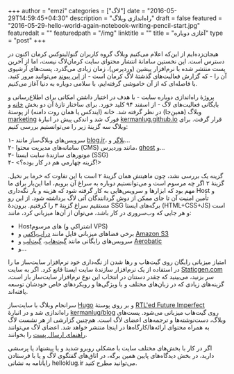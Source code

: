 +++
author = "emzi"
categories = ["لاگ"]
date = "2016-05-29T14:59:45+04:30"
description = "راه‌اندازی وبلاگ"
draft = false
featured = "2016-05-29-hello-world-again-notebook-writing-pencil-start.jpg"
featuredalt = ""
featuredpath = "/img"
linktitle = ""
title = "آغازی دوباره"
type = "post"
+++

هیجان‌زده‌ایم از این‌که اعلام می‌کنیم وبلاگ گروه کاربران گنو/لینوکس کرمان اکنون در دسترس است. این نخستین سامانهٔ انتشار محتوای سایت کرمان‌لاگ نیست، اما از آخرین پست منتشر شده با نرم‌افزار پیشین (وردپرس)، زمان زیادی می‌گذرد. پست‌های آرشیوی آن را - که گزارش فعالیت‌های گذشتهٔ لاگ کرمان است - از [این پیوند](http://web.archive.org/web/20140118203056/klug.ir) می‌توانید مرور کنید. با فاصله‌ای که از آن خاموشی گرفته‌ایم، با سلامی دوباره به دنیا آغاز می‌کنیم.

<!--more-->

پروژهٔ راه‌اندازی دوباره سایت - با هدف در اختیار داشتن امکانی برای اطلاع‌رسانی و بایگانی فعالیت‌های لاگ - از اسفند ۹۴ کلید خورد. برای ساختار تازهٔ آن دو بخش [خانه](/) و وبلاگ (همین‌جا) در نظر گرفته شد. خانه (ایندکس یا همان روت دامنه) از پوستهٔ [marketing](http://purecss.io/layouts/marketing/) فورک شد و اندکی پیش در انبارهٔ [kermanlug.github.io](https://github.com/kermanlug/kermanlug.github.io) قرار گرفت. برای وبلاگ سه گزینهٔ زیر را می‌توانستیم بررسی کنیم:

۱- سرویس‌های وبلاگ‌ساز مانند [blog.ir](http://blog.ir)، [بلاگر](http://blogger.com) و...<br>
۲- سامانه‌های مدیریت محتوا (CMS) مانند وردپرس، [ghost](https://ghost.org/developers) و...<br>
۳- موتورهای سازندهٔ سایت ایستا (SSG)<br>
۴- <گزینه چهارمی هم در کار بوده؟!>

گزینه یک بررسی نشد، چون ماهیتش همان گزینهٔ ۲ است با این تفاوت که خرما بر نخیل. گزینهٔ ۲ اگر چه مرسوم است و می‌توانستیم دوباره به سراغ آن برویم، اما این‌بار برای ما مهم بود که ابزارها و سرویس‌هایی به کار گرفته شود که هزینه و بار نگه‌داری Host و تأمین امنیت آن تا جای ممکن از دوش گردانندگان آتی لاگ برداشته شود. از این رو مستقیم سراغ گزینهٔ ۳ را گرفتیم. برون‌دهٔ SSG برگه‌‌های ایستا (HTML+CSS+JS) است و هر جایی که وب‌سروری در کار باشد، می‌توان از آن‌ها میزبانی کرد، مانند:<br>

- Hostهای مرسوم (اشتراکی و VPS)
- برخی فضاهای میزبانی فایل مانند [دراپ‌باکس](https://dropbox.com) و [Amazon S3](http://docs.aws.amazon.com/AmazonS3/latest/dev/WebsiteHosting.html)
- سرویس‌های رایگانی مانند [گیت‌هاب](https://pages.github.com)، [گیت‌لب](http://docs.gitlab.com/ee/pages/README.html) و [Aerobatic](https://www.aerobatic.com/) 
- و...

امتیاز میزبانی رایگان روی گیت‌هاب و رها شدن از نگه‌داری خود نرم‌افزار سایت‌ساز ما را در استفاده از یک نرم‌افزار سازندهٔ سایت ایستا قانع کرد. اگر به سایت [Staticgen.com](http://Staticgen.com) سر بزنید، می‌بینید که چقدر دستتان در انتخاب این نوع نرم‌افزار سایت‌ساز باز است، گزینه‌های زیادی که در زبان‌های مختلف و با ویژگی‌ها و رویکردهای خاص خودشان توسعه یافته‌اند.

سرانجام وبلاگ با سایت‌ساز [Hugo](https://gohugo.io) و بر روی پوستهٔ [RTL'ed Future Imperfect](https://github.com/samsam-ahmadi/hugo-future-imperfect-rtl) راه‌اندازی شد و در انبارهٔ [kermanlug/blog](https://github.com/kermanlug/blog) روی گیت‌هاب میزبانی می‌شود. پست‌های وبلاگ، دست‌نوشته‌ها و ترجمه‌های اعضای لاگ است. هم‌چنین گزارشی از هر نشست لاگ به همراه محتوای ارائه‌ها/کارگاه‌ها در اینجا منتشر خواهد شد. اعضای لاگ می‌توانند [راهنمای ارسال پست](https://github.com/kermanlug/blog/blob/master/README.md#posts) را بخوانند.

اگر در کار با بخش‌های مختلف سایت با مشکلی روبرو شدید و یا پیشنهاد یا پرسشی دارید، در بخش دیدگاه‌های پایین همین برگه، در اتاق‌های گفتگوی لاگ و یا با فرستادن رایانامه به نشانی hello<i class="fa fa-at"></i>klug.ir می‌توانید مطرح کنید.